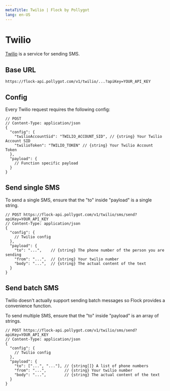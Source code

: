 ```yaml
---
metaTitle: Twilio | Flock by Pollygot
lang: en-US
---
```


# Twilio

[Twilio](twilio.com) is a service for sending SMS.

## Base URL

```
https://flock-api.pollygot.com/v1/twilio/...?apiKey=YOUR_API_KEY
```

## Config

Every Twilio request requires the following config:

```json5
// POST 
// Content-Type: application/json
{
  "config": { 
    "twilioAccountSid": "TWILIO_ACCOUNT_SID", // {string} Your Twilio Account SID
    "twilioToken": "TWILIO_TOKEN" // {string} Your Twilio Account Token
  },
  "payload": { 
    // Function specific payload
  }
}
```

## Send single SMS

To send a single SMS, ensure that the "to" inside "payload" is a single string.

```json5
// POST https://flock-api.pollygot.com/v1/twilio/sms/send?apiKey=YOUR_API_KEY
// Content-Type: application/json
{
  "config": { 
    // Twilio config
  },
  "payload": { 
    "to": "...",    // {string} The phone number of the person you are sending
    "from": "...",  // {string} Your twilio number
    "body": "...",  // {string} The actual content of the text
  }
}
```


## Send batch SMS

Twilio doesn't actually support sending batch messages so Flock provides a convenience function.

To send multiple SMS, ensure that the "to" inside "payload" is an array of strings.

```json5
// POST https://flock-api.pollygot.com/v1/twilio/sms/send?apiKey=YOUR_API_KEY
// Content-Type: application/json
{
  "config": { 
    // Twilio config
  },
  "payload": { 
    "to": ["...", "..."], // {string[]} A list of phone numbers 
    "from": "...",        // {string} Your twilio number
    "body": "...",        // {string} The actual content of the text
  }
}
```
